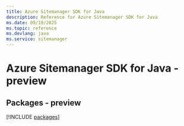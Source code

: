```yaml
---
title: Azure Sitemanager SDK for Java
description: Reference for Azure Sitemanager SDK for Java
ms.date: 09/19/2025
ms.topic: reference
ms.devlang: java
ms.service: sitemanager
---
```

# Azure Sitemanager SDK for Java - preview
## Packages - preview
[!INCLUDE [packages](sitemanager-index.md)]